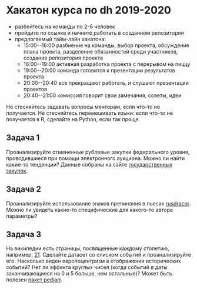 # Хакатон курса по dh 2019-2020

* разбейтесь на команды по 2-6 человек
* пройдите по ссылке и начните работать в созданном репозитории
* предлогаемый тайм-лайн хакатона:
    - 15:00--16:00 разбиение на команды, выбор проекта, обсуждение плана проекта, разделение обязанностей среди участников, создание репозитория проекта
    - 16:00--19:00 активная разработка проекта с перерывом на пиццу
    - 19:00--20:00 команда готовится к презентации результатов проекта
    - 20:00--20:40 все прекращают работать, и слушают презентации проектов
    - 20:40--21:00 комиссия говорит свои замечания, советы, идеи

Не стесняйтесь задавать вопросы менторам, если что-то не получается. Не стесняйтесь перемешивать языки: если что-то не получается в R, сделайте на Python, если так проще.

## Задача 1
Проанализируйте отмененные рублевые закупки федерального уровня, проводившиеся при помощи электронного аукциона. Можно ли найти какие-то тенденции? Данные собраны на сайте [государственных закупок](https://zakupki.gov.ru/).

## Задача 2
Проанализируйте использование знаков препинания в пьесах [rusdracor](https://github.com/dracor-org/rusdracor). Можно ли увидеть какие-то специфические для какого-то автора параметры?

## Задача 3
На википедии есть страницы, посвященные каждому столетию, например, [21](https://en.wikipedia.org/wiki/Timeline_of_the_21st_century). Сделайте датасет со списком событий и проанализируйте его. Насколько виден европоцентризм в отображении исторических событий? Нет ли эффекта круглых чисел (когда событий в даты заканчивающиеся на 0 и 5 больше, чем остальные)? Может быть полезен [пакет pediarr](https://github.com/chainsawriot/pediarr).
